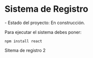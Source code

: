 <h1>Sistema de Registro</h1>
- Estado del proyecto: En construcción.


Para ejecutar el sistema debes poner:

```npm install react```

Sitema de registro 2

